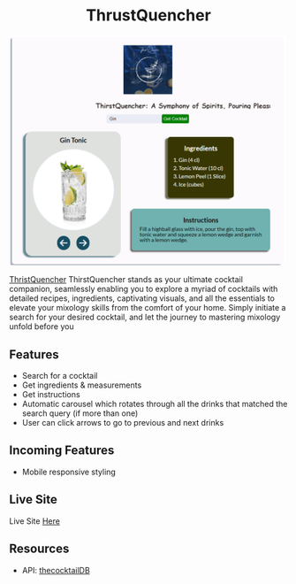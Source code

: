 <h1 align="center">ThrustQuencher</h1>
<p align="center">
  <a href="https://thristquencher.netlify.app/" target="_blank">

  <img width="500" alt="" src="images/thristquencher.png">
  </a>
</p>


[ThristQuencher](https://thristquencher.netlify.app/) ThirstQuencher stands as your ultimate cocktail companion, seamlessly enabling you to explore a myriad of cocktails with detailed recipes, ingredients, captivating visuals, and all the essentials to elevate your mixology skills from the comfort of your home. Simply initiate a search for your desired cocktail, and let the journey to mastering mixology unfold before you

## Features
- Search for a cocktail
- Get ingredients & measurements
- Get instructions
- Automatic carousel which rotates through all the drinks that matched the search query (if more than one)
- User can click arrows to go to previous and next drinks

## Incoming Features
- Mobile responsive styling

## Live Site
Live Site [Here](https://thristquencher.netlify.app/)

## Resources
- API: [thecocktailDB](https://www.thecocktaildb.com/api.php)

